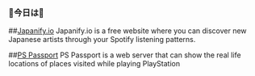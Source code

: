 ### 🌸今日は🌸

##[Japanify.io](https://japanify.io/)
Japanify.io is a free website where you can discover new Japanese artists through your Spotify listening patterns.

##[PS Passport](http://www.pspassport.net/)
PS Passport is a web server that can show the real life locations of places visited while playing PlayStation
